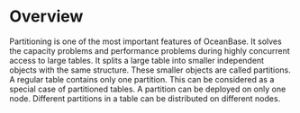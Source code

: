 Overview 
=============================



Partitioning is one of the most important features of OceanBase. It solves the capacity problems and performance problems during highly concurrent access to large tables. It splits a large table into smaller independent objects with the same structure. These smaller objects are called partitions. A regular table contains only one partition. This can be considered as a special case of partitioned tables. A partition can be deployed on only one node. Different partitions in a table can be distributed on different nodes.
